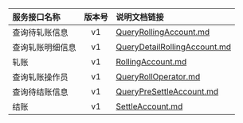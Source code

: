  
| 服务接口名称 | 版本号 | 说明文档链接 |  
| :----------------- | :-----: | :---------------- |  
| 查询待轧账信息 | v1 | [QueryRollingAccount.md](https://github.com/Zhang-Monica/gitMd/blob/master/EpeisSupp/SuppRolSetAccServer/QueryRollingAccount.md) |  
| 查询轧账明细信息 | v1 | [QueryDetailRollingAccount.md](https://github.com/Zhang-Monica/gitMd/blob/master/EpeisSupp/SuppRolSetAccServer/QueryDetailRollingAccount.md) |  
| 轧账 | v1 | [RollingAccount.md](https://github.com/Zhang-Monica/gitMd/blob/master/EpeisSupp/SuppRolSetAccServer/RollingAccount.md) |  
| 查询轧账操作员 | v1 | [QueryRollOperator.md](https://github.com/Zhang-Monica/gitMd/blob/master/EpeisSupp/SuppRolSetAccServer/QueryRollOperator.md) |  
| 查询待结账信息 | v1 | [QueryPreSettleAccount.md](https://github.com/Zhang-Monica/gitMd/blob/master/EpeisSupp/SuppRolSetAccServer/QueryPreSettleAccount.md) |  
| 结账 | v1 | [SettleAccount.md](https://github.com/Zhang-Monica/gitMd/blob/master/EpeisSupp/SuppRolSetAccServer/SettleAccount.md) |  
  
